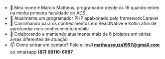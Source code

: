- 👋 Meu nome é Márcio Matheus, programador desde os 16 quando entrei na minha primeira faculdade de ADS
- 👀 Atualmente um programador PHP apaixonado pelo framework Laravel
- 🌱 Caminhando para os conhecimentos em ReactNative e Kotlin afim de aprofundar meu conhecimento mobile 
- 💞️ Colaborando e mantendo atualmente mais de 6 projetos em várias áreas diferentes de atuação
- 📫 Como entrar em contato? Pelo e-mail **matheusouza1997@gmail.com** ou whatsapp **(87) 98116-6987** 

<!---
Matheusouza2/Matheusouza2 is a ✨ special ✨ repository because its `README.md` (this file) appears on your GitHub profile.
You can click the Preview link to take a look at your changes.
--->
